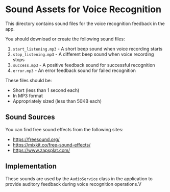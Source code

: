 # Sound Assets for Voice Recognition

This directory contains sound files for the voice recognition feedback in the app.

You should download or create the following sound files:

1. `start_listening.mp3` - A short beep sound when voice recording starts
2. `stop_listening.mp3` - A different beep sound when voice recording stops
3. `success.mp3` - A positive feedback sound for successful recognition
4. `error.mp3` - An error feedback sound for failed recognition

These files should be:
- Short (less than 1 second each)
- In MP3 format
- Appropriately sized (less than 50KB each)

## Sound Sources

You can find free sound effects from the following sites:
- https://freesound.org/
- https://mixkit.co/free-sound-effects/
- https://www.zapsplat.com/

## Implementation

These sounds are used by the `AudioService` class in the application to provide auditory feedback during voice recognition operations.V